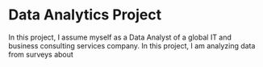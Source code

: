 # Data Analytics Project
In this project, I assume myself as a Data Analyst of a global IT and business consulting services company. In this project, I am analyzing data from surveys about 
